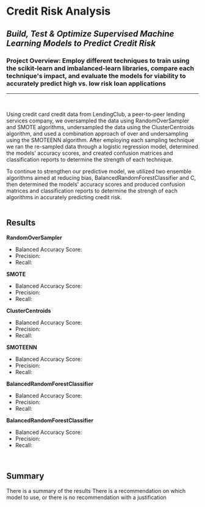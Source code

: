 # Credit Risk Analysis
## *Build, Test & Optimize Supervised Machine Learning Models to Predict Credit Risk*
### Project Overview: Employ different techniques to train using the scikit-learn and imbalanced-learn libraries, compare each technique's impact, and evaluate the models for viability to accurately predict high vs. low risk loan applications
---
</br>

Using credit card credit data from LendingClub, a peer-to-peer lending services company, we oversampled the data using RandomOverSampler and SMOTE algorithms, undersampled the data using the ClusterCentroids algorithm, and used a combination approach of over and undersampling using the SMOTEENN algorithm.  After employing each sampling technique we ran the re-sampled data through a logistic regression model, determined the models' accuracy scores, and created confusion matrices and classification reports to determine the strength of each technique.

To continue to strengthen our predictive model, we utilized two ensemble algorithms aimed at reducing bias, BalancedRandomForestClassifier and C, then determined the models' accuracy scores and produced confusion matrices and classification reports to determine the strengh of each algorithms in accurately predicting credit risk.
</br>
</br>

## Results

**RandomOverSampler**

  - Balanced Accuracy Score:
  - Precision:
  - Recall:
  
**SMOTE**

  - Balanced Accuracy Score:
  - Precision:
  - Recall:

**ClusterCentroids**
  
  - Balanced Accuracy Score:
  - Precision:
  - Recall:
  
**SMOTEENN**
  
  - Balanced Accuracy Score:
  - Precision:
  - Recall:
  
**BalancedRandomForestClassifier**

  - Balanced Accuracy Score:
  - Precision:
  - Recall:
 
 **BalancedRandomForestClassifier**
 
  - Balanced Accuracy Score:
  - Precision:
  - Recall:
</br>

## Summary

There is a summary of the results
There is a recommendation on which model to use, or there is no recommendation with a justification
